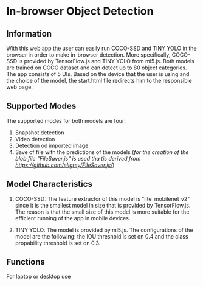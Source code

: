 # In-browser Object Detection


## **Information** ##

With this web app the user can easily run COCO-SSD and TINY YOLO in the browser in order to make in-browser detection. More specifically, COCO-SSD is provided by TensorFlow.js and TINY YOLO from ml5.js. Both models are trained on COCO dataset and can detect up to 80 object categories. The app consists of 5 UIs. Based on the device that the user is using and the choice of the model, the start.html file redirects him to the responsible web page.

## **Supported Modes** ## 
The supported modes for both models are four:
1. Snapshot detection 
2. Video detection 
3. Detection od imported image 
4. Save of file with the predictions of the models (*for the creation of the blob file "FileSaver.js" is used tha tis derived from https://github.com/eligrey/FileSaver.js/*)

## **Model Characteristics** #
1. COCO-SSD: The feature extractor of this model is "lite_mobilenet_v2" since it is the smallest model in size that is provided by TensorFlow.js. The reason is that the small size of this model is more suitable for the efficient running of the app in mobile devices.

2. TINY YOLO: The model is provided by ml5.js. The configurations of the model are the following: the IOU threshold is set on 0.4 and the  class propability threshold is set on 0.3.

## **Functions** ##
For laptop or desktop use


